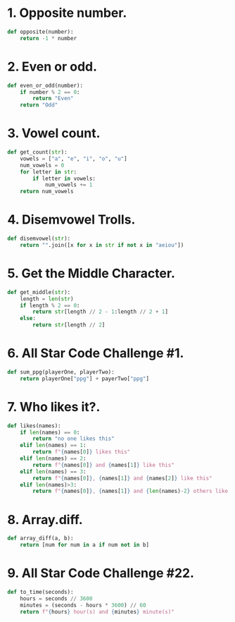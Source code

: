 # 1. Opposite number.

```python
def opposite(number):
    return -1 * number
```

# 2. Even or odd.

```python
def even_or_odd(number):
    if number % 2 == 0:
        return "Even"
    return "Odd"
```

# 3. Vowel count.

```python
def get_count(str):
    vowels = ["a", "e", "i", "o", "u"]
    num_vowels = 0
    for letter in str:
        if letter in vowels:
            num_vowels += 1
    return num_vowels
```

# 4. Disemvowel Trolls.

```python
def disemvowel(str):
    return "".join([x for x in str if not x in "aeiou"])
```

# 5. Get the Middle Character.

```python
def get_middle(str):
    length = len(str)
    if length % 2 == 0:
        return str[length // 2 - 1:length // 2 + 1]
    else:
        return str[length // 2]
```

# 6. All Star Code Challenge #1.

```python
def sum_ppg(playerOne, playerTwo):
    return playerOne["ppg"] + payerTwo["ppg"]
```

# 7. Who likes it?.

```python
def likes(names):
    if len(names) == 0:
        return "no one likes this"
    elif len(names) == 1:
        return f"{names[0]} likes this"
    elif len(names) == 2:
        return f"{names[0]} and {names[1]} like this"
    elif len(names) == 3:
        return f"{names[0]}, {names[1]} and {names[2]} like this"
    elif len(names)>3:
        return f"{names[0]}, {names[1]} and {len(names)-2} others like this"
```

# 8. Array.diff.

```python
def array_diff(a, b):
    return [num for num in a if num not in b]
```

# 9. All Star Code Challenge #22.

```python
def to_time(seconds):
    hours = seconds // 3600
    minutes = (seconds - hours * 3600) // 60
    return f"{hours} hour(s) and {minutes} minute(s)"
```
